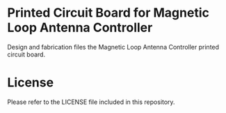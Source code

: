 #  Printed Circuit Board for Magnetic Loop Antenna Controller

Design and fabrication files the Magnetic Loop Antenna Controller printed circuit board.

#  License

Please refer to the LICENSE file included in this repository.